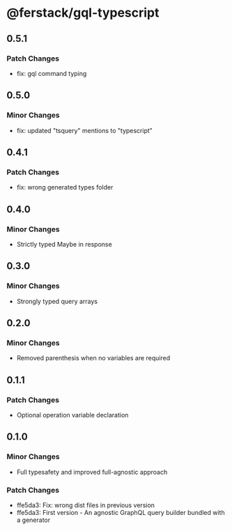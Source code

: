 # @ferstack/gql-typescript

## 0.5.1

### Patch Changes

- fix: gql command typing

## 0.5.0

### Minor Changes

- fix: updated "tsquery" mentions to "typescript"

## 0.4.1

### Patch Changes

- fix: wrong generated types folder

## 0.4.0

### Minor Changes

- Strictly typed Maybe in response

## 0.3.0

### Minor Changes

- Strongly typed query arrays

## 0.2.0

### Minor Changes

- Removed parenthesis when no variables are required

## 0.1.1

### Patch Changes

- Optional operation variable declaration

## 0.1.0

### Minor Changes

- Full typesafety and improved full-agnostic approach

### Patch Changes

- ffe5da3: Fix: wrong dist files in previous version
- ffe5da3: First version - An agnostic GraphQL query builder bundled with a generator

